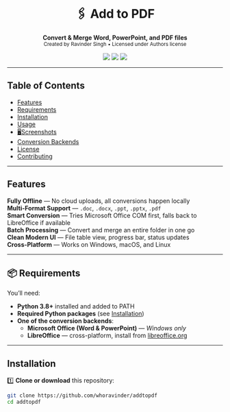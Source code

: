 <h1 align="center">🖇️ Add to PDF</h1>
<p align="center">
  <b>Convert & Merge Word, PowerPoint, and PDF files</b><br>
  <sub>Created by Ravinder Singh • Licensed under Authors license</sub>
</p>

<p align="center">
  <a href="https://www.python.org/downloads/"><img src="https://img.shields.io/badge/Python-3.8+-3776AB.svg?logo=python&logoColor=white"></a>
  <a href="LICENSE"><img src="https://img.shields.io/badge/License-AGPL--3.0-orange.svg"></a>
  <a href="#"><img src="https://img.shields.io/badge/Platform-Windows%20%7C%20macOS%20%7C%20Linux-blue.svg"></a>
</p>

---

## Table of Contents
- [Features](#-features)
- [Requirements](#-requirements)
- [Installation](#-installation)
- [Usage](#-usage)
- [🖥Screenshots](#-screenshots)
- [Conversion Backends](#-conversion-backends)
- [License](#-license)
- [Contributing](#-contributing)

---

## Features
**Fully Offline** — No cloud uploads, all conversions happen locally  
**Multi-Format Support** — `.doc`, `.docx`, `.ppt`, `.pptx`, `.pdf`  
**Smart Conversion** — Tries Microsoft Office COM first, falls back to LibreOffice if available  
**Batch Processing** — Convert and merge an entire folder in one go  
**Clean Modern UI** — File table view, progress bar, status updates  
**Cross-Platform** — Works on Windows, macOS, and Linux

---

## 📦 Requirements

You’ll need:
- **Python 3.8+** installed and added to PATH
- **Required Python packages** (see [Installation](#-installation))
- **One of the conversion backends**:
  - **Microsoft Office (Word & PowerPoint)** — *Windows only*  
  - **LibreOffice** — cross-platform, install from [libreoffice.org](https://www.libreoffice.org/)

---

## Installation

1️⃣ **Clone or download** this repository:
```bash
git clone https://github.com/whoravinder/addtopdf
cd addtopdf
